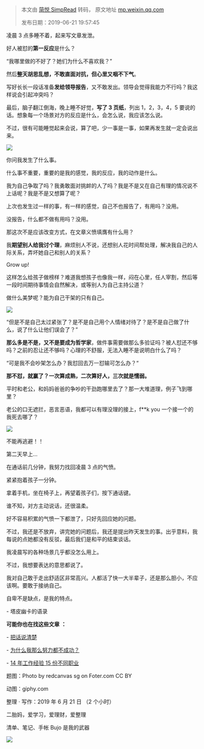 > 本文由 [简悦 SimpRead](http://ksria.com/simpread/) 转码， 原文地址 [mp.weixin.qq.com](https://mp.weixin.qq.com/s?__biz=MzIwMzA5NTI3NQ==&mid=2649903225&idx=1&sn=75f6b2f6aaba485d44f153607dd5bfaa&chksm=8ed25dfdb9a5d4eb69a599f05e3fd7e8837301bd7c68f64dc48f73464ed9d46afcadc9657d66&scene=21#wechat_redirect)
>
> 发布日期：2019-06-21 19:57:45



凌晨 3 点多睡不着，起来写文章发泄。

好人被怼的**第一反应**是什么？  

“我哪里做的不好了？她们为什么不喜欢我？”

然后**整天胡思乱想，不敢直面对抗，但心里又咽不下气**。

写好长长一段话准备**发给领导报告**，又不敢发出。领导会觉得我能力不行吗？我这样说会引起冲突吗？

最后，脑子翻江倒海，晚上睡不好觉，**写了 3 页纸**，列出 1，2，3，4，5 要说的话。想象每一个场景对方的反应是什么，会怎么说，我应该怎么说。

不过，很有可能睡觉起来会说，算了吧，少一事是一事，如果再发生就一定会说出来。

![](https://mmbiz.qpic.cn/mmbiz_gif/2qRZ6oIialEBKIh4nuyxOog6URaqbPzb1kkFVDgo2EsWG04HQhrpDaicTsN1lYIybq0cQEpFQuWcCnLpkN10k3ng/640?wx_fmt=gif)

  

你问我发生了什么事。

什么事不重要，重要的是我的感觉，我的反应，我的动作是什么。

我为自己争取了吗？我勇敢面对挑衅的人了吗？我是不是又在自己有理的情况说不上话呢？我是不是又想算了呢？

上次也发生过一样的事，有一样的感觉，自己不也报告了，有用吗？没用。

没报告，什么都不做有用吗？没用。

那这次不是应该改变方式，在文章义愤填膺有什么用？

我**期望别人给我讨个理**，麻烦别人不说，还想别人花时间帮处理，解决我自己的人际关系，弄坏她自己和别人的关系？

Grow up! 

这样怎么给孩子做榜样？难道我想孩子也像我一样，闷在心里，任人宰割，然后等一段时间期待事情会自然解决，或等别人为自己主持公道？

做什么美梦呢？能为自己干架的只有自己。

![](https://mmbiz.qpic.cn/mmbiz_gif/2qRZ6oIialEBKIh4nuyxOog6URaqbPzb1zCibaMsWYjXCVhCMlQACblLgbMYJAayKoSUZKAEnOUicI0k8OqIFeqFg/640?wx_fmt=gif)

“但是不是自己太过紧张了？是不是自己用个人情绪对待了？是不是自己做了什么，说了什么让他们误会了？”

**那么多是不是，又不是要成为哲学家**，做件事需要做那么多验证吗？被人怼还不够吗？之前的忍让还不够吗？心理的不舒服，无法入睡不是说明白什么了吗？

“可是我不会吵架怎么办？我怼回去万一怼输可怎么办？“

**那不怼，就赢了？一次算成熟，二次算好人，三次就是懦弱。**

平时和老公，和妈妈爸爸的争吵的干劲跑哪里去了？那一大堆道理，例子飞到哪里？

老公的口无遮拦，恶言恶语，我都可以有理没理的接上，f**k you 一个接一个的我死去哪了？

![](https://mmbiz.qpic.cn/mmbiz_gif/2qRZ6oIialEBKIh4nuyxOog6URaqbPzb1Wc5qZQAcYbntcv0rWXrJiayJLZdLjIiaNaRXvGiclMlUY0sxR8ddBicRnA/640?wx_fmt=gif)

  

不能再逃避！！  

第二天早上...  

在通话前几分钟，我努力找回凌晨 3 点的气愤。

紧紧抱着孩子一分钟。

拿着手机，坐在椅子上，再望着孩子们，按下通话键。

谁不知，对方主动说话，还很温柔。

好不容易积累的气愤一下都泄了，只好先回应她的问题。

不过，我还是不放弃，讲完她的问题后，我还是提出昨天发生的事。出乎意料，我每说的点她都没有反驳，最后我们是和平的结束谈话。

我凌晨写的各种场景几乎都没怎么用上。  

不过，我想要表达的意思都说了。

我对自己敢于走出舒适区非常高兴。人都活了快一大半辈子，还是那么胆小，不应该啊。要敢于接纳自己。

自卑不是缺点，是我的特点。

- 塔皮幽卡的语录

  

  

 **可能你也在找这些文章** **：**

- [把话说清楚](http://mp.weixin.qq.com/s?__biz=MzIwMzA5NTI3NQ==&mid=2649902854&idx=1&sn=5758afb3b4dc9d40b0f09ba235f88520&chksm=8ed24282b9a5cb94a3ce96e0929de5d792fc64b3d2d10426eac3d70e6305aefbf3cc4919dde5&scene=21#wechat_redirect)

- [为什么我那么努力都不成功？](http://mp.weixin.qq.com/s?__biz=MzIwMzA5NTI3NQ==&mid=2649902552&idx=1&sn=4610a0c06582c5c42659ad9ac3f5ea9e&chksm=8ed2405cb9a5c94ac9892a1eca7848fa98b83d18e4593c411352096e999bc3ac4ca4536395f9&scene=21#wechat_redirect)

- [14 年工作经验 15 份不同职业](http://mp.weixin.qq.com/s?__biz=MzIwMzA5NTI3NQ==&mid=2649902250&idx=1&sn=f6fbe8488605376eeb1eba3495da4207&chksm=8ed2412eb9a5c83809eb755ad6d800f40637afc437b72c9841cd53802d94a0a996eb8604694c&scene=21#wechat_redirect)

题图：Photo by redcanvas sg on Foter.com CC BY 

动图：giphy.com

整理 · 写作：2019 年 6 月 21 日 （2 个小时）

二胎妈，爱学习，爱理财，爱整理 

清单、笔记、手帐 Bujo 是我的武器

![](https://mmbiz.qpic.cn/mmbiz_jpg/2qRZ6oIialEDz1icRtp1wYatVs1NCwToFzw7SN4R0kRECvXClxm4n9A6dzummiaoj4HQvibz2w86g7JZg7icHNmuic4A/640?wx_fmt=jpeg)